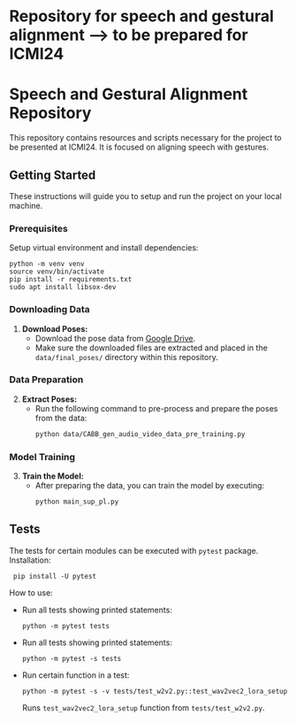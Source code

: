 # Repository for speech and gestural alignment --> to be prepared for ICMI24
# Speech and Gestural Alignment Repository
This repository contains resources and scripts necessary for the project to be presented at ICMI24. It is focused on aligning speech with gestures.

## Getting Started
These instructions will guide you to setup and run the project on your local machine.

### Prerequisites
Setup virtual environment and install dependencies:
```
python -m venv venv
source venv/bin/activate
pip install -r requirements.txt
sudo apt install libsox-dev
```

### Downloading Data
1. **Download Poses:** 
   - Download the pose data from [Google Drive](https://drive.google.com/file/d/15SwxhEXC4JOJ0XYiQ-WcrGSmEVVvdIDB/view).
   - Make sure the downloaded files are extracted and placed in the `data/final_poses/` directory within this repository.

### Data Preparation
2. **Extract Poses:** 
   - Run the following command to pre-process and prepare the poses from the data:
     ```bash
     python data/CABB_gen_audio_video_data_pre_training.py
     ```

### Model Training
3. **Train the Model:** 
   - After preparing the data, you can train the model by executing:
     ```bash
     python main_sup_pl.py
     ```

## Tests
The tests for certain modules can be executed with `pytest` package. Installation:

``` pip install -U pytest```

How to use:
- Run all tests showing printed statements:

    ```python -m pytest tests```

- Run all tests showing printed statements:

    ```python -m pytest -s tests```

- Run certain function in a test:

    ```python -m pytest -s -v tests/test_w2v2.py::test_wav2vec2_lora_setup```
    
    Runs `test_wav2vec2_lora_setup` function from `tests/test_w2v2.py`.
